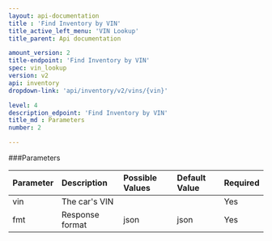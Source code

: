 ```yaml
---
layout: api-documentation
title : 'Find Inventory by VIN'
title_active_left_menu: 'VIN Lookup'
title_parent: Api documentation

amount_version: 2
title-endpoint: 'Find Inventory by VIN'
spec: vin_lookup
version: v2
api: inventory
dropdown-link: 'api/inventory/v2/vins/{vin}'

level: 4
description_edpoint: 'Find Inventory by VIN'
title_md : Parameters
number: 2

---
```



###Parameters

| Parameter     | Description         | Possible Values       | Default Value | Required |
|:--------------|:--------------------|:----------------------|:------------- |:-------- |
| vin           | The car's VIN       |                       |               | Yes      |
| fmt           | Response format     | json                  | json          | Yes      |